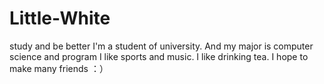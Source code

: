 # Little-White
study and be better
I'm a student of university. And my major is computer science and program
I like sports and music.
I like drinking tea.
I hope to make many friends ：）
